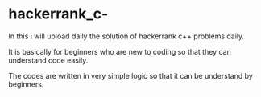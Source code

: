 # hackerrank_c-
In this i will upload daily the solution of  hackerrank c++ problems daily.

It is basically for beginners who are new to coding so that they can understand code easily.

The codes are written in very simple logic so that it can be understand by beginners.
